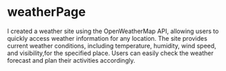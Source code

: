 # weatherPage
I created a weather site using the OpenWeatherMap API, allowing users to quickly access weather
information for any location. The site provides current weather conditions, including temperature,
humidity, wind speed, and visibility,for the specified place. Users can easily check the weather forecast and
plan their activities accordingly.
